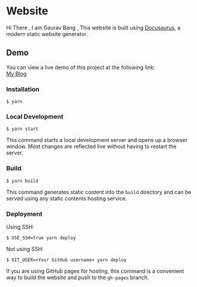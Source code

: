 # Website

Hi There , I am Gaurav Bang  ,
This website is built using [Docusaurus](https://docusaurus.io/), a modern static website generator.

## Demo  
You can view a live demo of this project at the following link:  
[My Blog](https://grvbng7.netlify.app)  
### Installation

```
$ yarn
```

### Local Development

```
$ yarn start
```

This command starts a local development server and opens up a browser window. Most changes are reflected live without having to restart the server.

### Build

```
$ yarn build
```

This command generates static content into the `build` directory and can be served using any static contents hosting service.

### Deployment

Using SSH:

```
$ USE_SSH=true yarn deploy
```

Not using SSH:

```
$ GIT_USER=<Your GitHub username> yarn deploy
```

If you are using GitHub pages for hosting, this command is a convenient way to build the website and push to the `gh-pages` branch.
